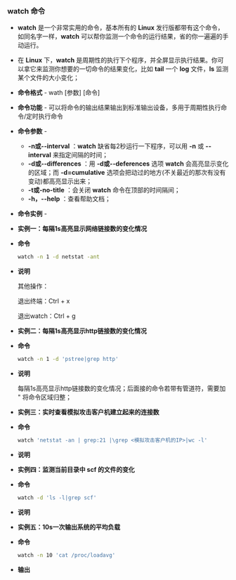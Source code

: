 ### watch 命令

- **watch** 是一个非常实用的命令，基本所有的 **Linux** 发行版都带有这个命令，如同名字一样，**watch** 可以帮你监测一个命令的运行结果，省的你一遍遍的手动运行。

- 在 **Linux** 下，**watch** 是周期性的执行下个程序，并全屏显示执行结果。你可以拿它来监测你想要的一切命令的结果变化，比如 **tail** 一个 **log** 文件，**ls** 监测某个文件的大小变化；

- **命令格式** - wath [参数] [命令]

- **命令功能** - 可以将命令的输出结果输出到标准输出设备，多用于周期性执行命令/定时执行命令

- **命令参数** - 

  - **-n或--interval** ：**watch** 缺省每2秒运行一下程序，可以用 **-n** 或 **--interval** 来指定间隔的时间；
  - **-d或--differences** ：用 **-d或--deferences** 选项 **watch** 会高亮显示变化的区域；而 **-d=cumulative** 选项会把动过的地方(不关最近的那次有没有变动)都高亮显示出来；
  - **-t或-no-title** ：会关闭 **watch** 命令在顶部的时间隔间；
  - **-h，--help** ：查看帮助文档；

- **命令实例** - 

- **实例一：每隔1s高亮显示网络链接数的变化情况**

- **命令**

  ```bash
  watch -n 1 -d netstat -ant
  ```

- **说明**

  其他操作：

  退出终端：Ctrl + x

  退出watch：Ctrl + g

- **实例二：每隔1s高亮显示http链接数的变化情况**

- **命令**

  ```bash
  watch -n 1 -d 'pstree|grep http'
  ```

- **说明**

  每隔1s高亮显示http链接数的变化情况；后面接的命令若带有管道符，需要加 \" 将命令区域归整；

- **实例三：实时查看模拟攻击客户机建立起来的连接数**

- **命令**

  ```bash
  watch 'netstat -an | grep:21 |\grep <模拟攻击客户机的IP>|wc -l'
  ```

- **说明**

- **实例四：监测当前目录中 scf 的文件的变化**

- **命令**

  ```bash
  watch -d 'ls -l|grep scf'
  ```

- **说明**

- **实例五：10s一次输出系统的平均负载**

- **命令**

  ```bash
  watch -n 10 'cat /proc/loadavg'
  ```

- **输出**